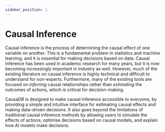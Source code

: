 ```yaml
---
sidebar_position: 1
---
```


# Causal Inference

Causal inference is the process of determining the causal effect of one variable on another. This is a fundamental problem in statistics and machine learning, and it is essential for making decisions based on data. Causal inference has been used in academic research for many years, but it is now becoming increasingly important in industry as well. However, much of the existing literature on causal inference is highly technical and difficult to understand for non-experts. Furthermore, many of the existing tools are focused on *inferring* causal relationships rather than *estimating* the outcomes of actions, which is critical for decision-making. 

CausaDB is designed to make causal inference accessible to everyone, by providing a simple and intuitive interface for estimating causal effects and making data-driven decisions. It also goes beyond the limitations of traditional causal inference methods by allowing users to simulate the effects of actions, optimise decisions based on causal models, and explain how AI models make decisions.